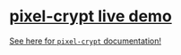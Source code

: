 # [pixel-crypt live demo](https://pixel-crypt-demo.vercel.app/)

[See here for `pixel-crypt` documentation!](https://github.com/JayPixl/pixel-crypt)